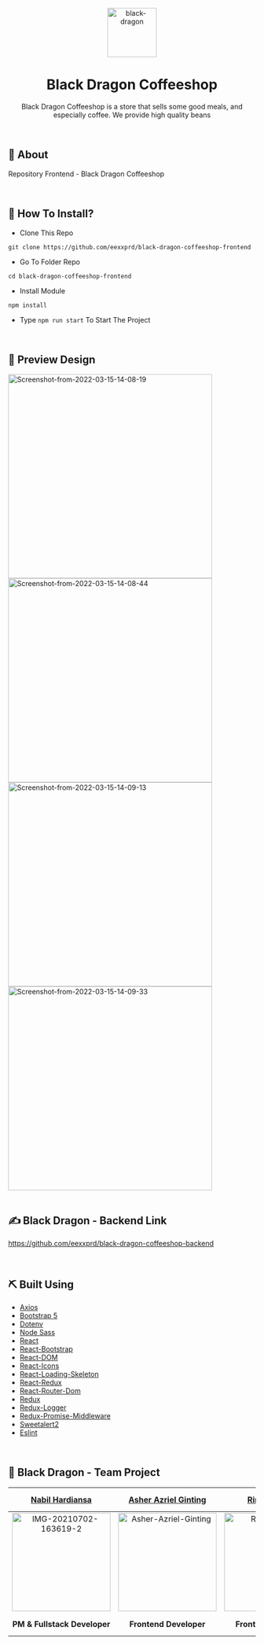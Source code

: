 <p align="center">
  <a href="https://imgbb.com/"><img src="https://i.ibb.co/ZxSrxHb/black-dragon.png" alt="black-dragon" width='100'></a>
</p>
<div align="center">
<h1>Black Dragon Coffeeshop</h1>
<p>Black Dragon Coffeeshop is a store that sells some good meals, and especially coffee. We provide high quality beans</p>
<br>
</div>

## 📍 About
Repository Frontend - Black Dragon Coffeeshop

<br>

## 📌 How To Install?

- Clone This Repo
```
git clone https://github.com/eexxprd/black-dragon-coffeeshop-frontend
```
- Go To Folder Repo
```
cd black-dragon-coffeeshop-frontend
```
- Install Module
```
npm install
```
- Type ``` npm run start ``` To Start The Project

<br>

## 🔎 Preview Design
  <span>
	<a href="https://ibb.co/CMt1VKK"><img src="https://i.ibb.co/Nm3VW22/Screenshot-from-2022-03-15-14-08-19.png" alt="Screenshot-from-2022-03-15-14-08-19" width='415'></a>
	<a href="https://ibb.co/X7srwnD"><img src="https://i.ibb.co/y6yc3zp/Screenshot-from-2022-03-15-14-08-44.png" alt="Screenshot-from-2022-03-15-14-08-44" width='415'></a>
    <a href="https://ibb.co/VCCYMGM"><img src="https://i.ibb.co/KssxVgV/Screenshot-from-2022-03-15-14-09-13.png" alt="Screenshot-from-2022-03-15-14-09-13" width='415'></a>
    <a href="https://ibb.co/2WFFCX9"><img src="https://i.ibb.co/q7DDcbS/Screenshot-from-2022-03-15-14-09-33.png" alt="Screenshot-from-2022-03-15-14-09-33" width='415'></a>
    <br/>
  </span>

<br>

## ✍️ Black Dragon - Backend Link
https://github.com/eexxprd/black-dragon-coffeeshop-backend 

<br>

## ⛏️ Built Using

- [Axios](https://www.npmjs.com/package/axios)
- [Bootstrap 5](https://getbootstrap.com/docs/5.0/getting-started/introduction/)
- [Dotenv](https://www.npmjs.com/package/dotenv)
- [Node Sass](https://www.npmjs.com/package/node-sass)
- [React](https://reactjs.org/docs/getting-started.html)
- [React-Bootstrap](https://www.npmjs.com/package/react-bootstrap)
- [React-DOM](https://www.npmjs.com/package/react-dom)
- [React-Icons](https://www.npmjs.com/package/react-icons)
- [React-Loading-Skeleton](https://www.npmjs.com/package/react-loading-skeleton)
- [React-Redux](https://www.npmjs.com/package/react-redux)
- [React-Router-Dom](https://www.npmjs.com/package/react-router-dom)
- [Redux](https://www.npmjs.com/package/redux)
- [Redux-Logger](https://www.npmjs.com/package/redux-logger)
- [Redux-Promise-Middleware](https://www.npmjs.com/package/redux-promise-middleware)
- [Sweetalert2](https://www.npmjs.com/package/sweetalert2)
- [Eslint](https://www.npmjs.com/package/eslint)

<br>

## 🤝 Black Dragon - Team Project
|                                              [Nabil Hardiansa](https://github.com/nhardiansa)                                               |                                           [Asher Azriel Ginting](https://github.com/asherginting)                                            |                                                   [Rinto Saputro](https://github.com/rintosaputro)                                                   |                                         [Marsella Valeria](https://github.com/marsellavaleria19)                                         |                                                     [Tofan Avianto](https://github.com/eexxprd)                                                      |
| :-----------------------------------------------------------------------------------------------------------------------------------------: | :------------------------------------------------------------------------------------------------------------------------------------------: | :--------------------------------------------------------------------------------------------------------------------------------------------------: | :--------------------------------------------------------------------------------------------------------------------------------------: | :--------------------------------------------------------------------------------------------------------------------------------------------------: |
| <a href="https://ibb.co/ggQ7LCr"><img src="https://i.ibb.co/C04t3Fw/IMG-20210702-163619-2.jpg" alt="IMG-20210702-163619-2" width='200'></a> | <a href="https://ibb.co/rZ4KD8m"><img src="https://i.ibb.co/MRMyFws/IMG-20210402-181933-561.jpg" alt="Asher-Azriel-Ginting" width='200'></a> | <a href="https://ibb.co/sK82Dtq"><img src="https://i.ibb.co/2vGyL5d/Whats-App-Image-2022-03-15-at-13-35-40.jpg" alt="Rinto-Saputro" width='200'></a> | <a href="https://ibb.co/xX81Gyp"><img src="https://i.ibb.co/TYq4RZV/B612-20201102-234614-316.jpg" alt="Marsella-Valeria" width='75'></a> | <a href="https://ibb.co/jVJyG2j"><img src="https://i.ibb.co/k3m40fP/Whats-App-Image-2022-03-13-at-21-38-51.jpg" alt="Tofan-Avianto" width='200'></a> |
|                                                       <b>PM & Fullstack Developer</b>                                                       |                                                          <b>Frontend Developer</b>                                                           |                                                              <b>Frontend Developer</b>                                                               |                                                         <b>Backend Developer</b>                                                         |                                                               <b>Backend Developer</b>                                                               |


